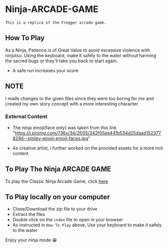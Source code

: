 # Ninja-ARCADE-GAME
``This is a replica of the Frogger arcade game.``

## How To Play
As a Ninja, Patience is of Great Value to avoid excessive violence with ninjutsu.
Using the keyboard, make it safely to the water without harming the sacred bugs or they'll take you back to start again.
* A safe run increases your score

## NOTE
I made changes to the given files since they were too boring for me and created my own story concept with a more interesting character.

### External Content
* The ninja emoji(face only) was taken from this link "https://i.pinimg.com/736x/34/2f/05/342f05ee44fb534d25daad152377829d--smiley-emoji-emoji-faces.jpg" 

* As creative artist, i further worked on the provided assets for a more rich content

## To Play The Ninja ARCADE GAME

To play the Classic Ninja Arcade Game, click [here]( https://keeth233.github.io/Ninja-ARCADE-GAME/)

## To Play locally on your computer
* Clone/Download the zip file to your drive
* Extract the files 
* Double click on the ```index``` file to open in your browser
* As instructed in ```How To Play``` above, Use your keyboard to make it safely to the water

Enjoy your ninja mode
:grin:

